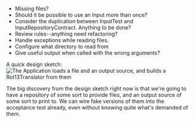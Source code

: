 * Missing files?
* Should it be possible to use an Input more than once?
* Consider the duplication between InputTest and InputRepositoryContract. Anything to be done?
* Review rules--anything need refactoring?
* Handle exceptions while reading files.
* Configure what directory to read from
* Give useful output when called with the wrong arguments?

A quick design sketch:
![The Application loads a file and an output source, and builds a Rot13Translator from them](http://www.diagrammr.com/png?key=dG6ESsAeogH)

The big discovery from the design sketch right now is that we're going to have a repository of some
sort to provide files, and an output source of some sort to print to. We can wire fake versions of
them into the acceptance test already, even without knowing quite what's demanded of them.